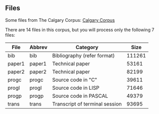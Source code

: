 ## Files

Some files from The Calgary Corpus: [Calgary Corpus](https://corpus.canterbury.ac.nz/descriptions/#calgary)

There are 14 files in this corpus, but you will process only the following 7 files:

| File   | Abbrev | Category                       | Size   |
|--------|--------|---------------------------------|--------|
| bib    | bib    | Bibliography (refer format)     | 111261 |
| paper1 | paper1 | Technical paper                 | 53161  |
| paper2 | paper2 | Technical paper                 | 82199  |
| progc  | progc  | Source code in "C"              | 39611  |
| progl  | progl  | Source code in LISP             | 71646  |
| progp  | progp  | Source code in PASCAL           | 49379  |
| trans  | trans  | Transcript of terminal session  | 93695  |
